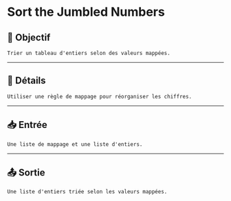 # Sort the Jumbled Numbers

## 🎯 Objectif

    Trier un tableau d'entiers selon des valeurs mappées.

---

## 📝 Détails

    Utiliser une règle de mappage pour réorganiser les chiffres.

---

## 📥 Entrée

    Une liste de mappage et une liste d'entiers.

---

## 📤 Sortie

    Une liste d'entiers triée selon les valeurs mappées.

